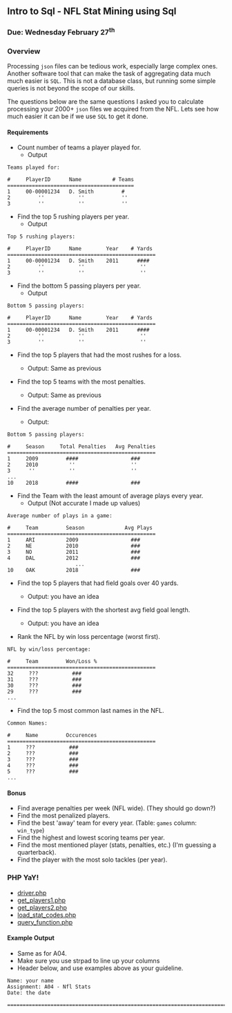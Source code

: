 ## Intro to Sql - NFL Stat Mining using Sql
### Due: Wednesday February 27<sup>th</sup>

### Overview

Processing `json` files can be tedious work, especially large complex ones. Another software tool that can make the task of aggregating data much much easier is `SQL`. This is not a database class, but running some simple queries is not beyond the scope of our skills. 

The questions below are the same questions I asked you to calculate processing your 2000+ `json` files we acquired from the NFL. Lets see how much easier it can be if we use `SQL` to get it done. 

#### Requirements 

- Count number of teams a player played for.
    - Output

```
Teams played for:

#     PlayerID      Name          # Teams
=========================================
1     00-00001234   D. Smith         #
2         ''           ''            ''
3         ''           ''            ''
```

- Find the top 5 rushing players per year.
    - Output

```
Top 5 rushing players:

#     PlayerID      Name        Year    # Yards
================================================
1     00-00001234   D. Smith    2011      ####
2         ''           ''                  ''
3         ''           ''                  ''
```

- Find the bottom 5 passing players per year.
    - Output

```
Bottom 5 passing players:

#     PlayerID      Name        Year    # Yards
================================================
1     00-00001234   D. Smith    2011      ####
2         ''           ''                  ''
3         ''           ''                  ''
```

- Find the top 5 players that had the most rushes for a loss.
    - Output: Same as previous 

- Find the top 5 teams with the most penalties.
    - Output: Same as previous 
    
- Find the average number of penalties per year.
    - Output:

```
Bottom 5 passing players:

#     Season     Total Penalties   Avg Penalties
================================================
1     2009         ####                 ###
2     2010          ''                  ''
3      ''           ''                  ''
...
10    2018         ####                 ###
```

- Find the Team with the least amount of average plays every year.
    - Output (Not accurate I made up values)
```
Average number of plays in a game:

#     Team         Season             Avg Plays
================================================
1     ARI          2009                 ###
2     NE           2010                 ###
3     NO           2011                 ###
4     DAL          2012                 ###
                      ...
10    OAK          2018                 ###
```
    
- Find the top 5 players that had field goals over 40 yards.
    - Output: you have an idea
    
- Find the top 5 players with the shortest avg field goal length.
    - Output: you have an idea
    
- Rank the NFL by win loss percentage (worst first).
```
NFL by win/loss percentage:

#     Team         Won/Loss %
================================================
32     ???           ###
31     ???           ###
30     ???           ###
29     ???           ###
...
```
    
    
- Find the top 5 most common last names in the NFL.
```
Common Names:

#     Name         Occurences
================================================
1     ???           ###
2     ???           ###
3     ???           ###
4     ???           ###
5     ???           ###
...
```

#### Bonus

- Find average penalties per week (NFL wide). (They should go down?)
- Find the most penalized players.
- Find the best 'away' team for every year. (Table: `games` column: `win_type`)
- Find the highest and lowest scoring teams per year.
- Find the most mentioned player (stats, penalties, etc.) (I'm guessing a quarterback).
- Find the player with the most solo tackles (per year).


### PHP YaY!

- [driver.php](./driver.php)
- [get_players1.php](./get_players1.php)
- [get_players2.php](./get_players2.php)
- [load_stat_codes.php](./load_stat_codes.php)
- [query_function.php](./query_function.php)

#### Example Output

- Same as for A04.
- Make sure you use strpad to line up your columns
- Header below, and use examples above as your guideline.

```
Name: your name
Assignment: A04 - Nfl Stats 
Date: the date

==================================================================================



```

